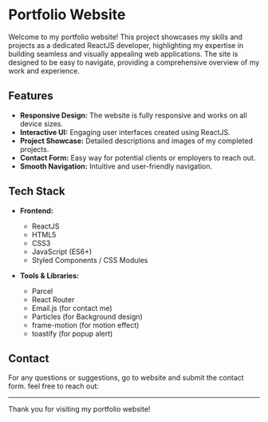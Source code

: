 # Portfolio Website


Welcome to my portfolio website! This project showcases my skills and projects as a dedicated ReactJS developer, highlighting my expertise in building seamless and visually appealing web applications. The site is designed to be easy to navigate, providing a comprehensive overview of my work and experience.

## Features

- **Responsive Design:** The website is fully responsive and works on all device sizes.
- **Interactive UI:** Engaging user interfaces created using ReactJS.
- **Project Showcase:** Detailed descriptions and images of my completed projects.
- **Contact Form:** Easy way for potential clients or employers to reach out.
- **Smooth Navigation:** Intuitive and user-friendly navigation.

## Tech Stack

- **Frontend:**
  - ReactJS
  - HTML5
  - CSS3
  - JavaScript (ES6+)
  - Styled Components / CSS Modules

- **Tools & Libraries:**
  - Parcel
  - React Router
  - Email.js (for contact me)
  - Particles (for Background design)
  - frame-motion (for motion effect)
  - toastify (for popup alert)


## Contact

For any questions or suggestions, go to website and submit the contact form. feel free to reach out:

---

Thank you for visiting my portfolio website!
